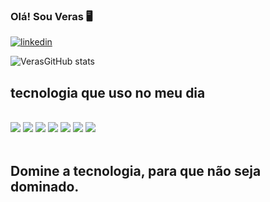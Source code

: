### Olá! Sou Veras 🖥️

[![linkedin](https://img.shields.io/badge/LinkedIn-0077B5?style=for-the-badge&logo=linkedin&logoColor=white)](https://www.linkedin.com/in/francisco-veras-21589b213/)


![VerasGitHub stats](https://github-readme-stats.vercel.app/api?username=veras24&show_icons=true&theme=radical)

## tecnologia que uso no meu dia 

<div style="display: inline_block"></br>
<img src="https://img.shields.io/badge/HTML5-E34F26?logo=html5&logoColor=fff&style=for-the-badge)" />

<img src="https://img.shields.io/badge/CSS3-1572B6?logo=css3&logoColor=fff&style=for-the-badge)" />

<img src="https://img.shields.io/badge/JavaScript-F7DF1E?logo=javascript&logoColor=000&style=for-the-badge)" />

<img src="https://img.shields.io/badge/TypeScript-007ACC?style=for-the-badge&logo=typescript&logoColor=fff&style=for-the-badge)" />

<img src="https://img.shields.io/badge/React-20232A?style=for-the-badge&logo=react&logoColor=fff&style=for-the-badge)" />

<img src="https://img.shields.io/badge/Bootstrap-563D7C?style=for-the-badge&logo=bootstrap&logoColor=white&style=for-the-badge)" />

<img src="https://img.shields.io/badge/Next.js-000?logo=nextdotjs&logoColor=fff&style=for-the-badge&logo=bootstrap&logoColor=white&style=for-the-badge)" />


</div></br>

## Domine a tecnologia, para que não seja dominado.
